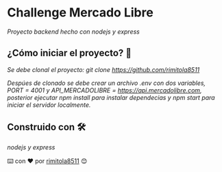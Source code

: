 # Challenge Mercado Libre

_Proyecto backend hecho con nodejs y express_

## ¿Cómo iniciar el proyecto? 🚀

_Se debe clonal el proyecto: git clone https://github.com/rimitola8511_

_Despúes de clonado se debe crear un archivo .env con dos variables, PORT = 4001 y API_MERCADOLIBRE = https://api.mercadolibre.com, posterior ejecutar npm install para instalar dependecias y npm start para iniciar el servidor localmente._

## Construido con 🛠️

_nodejs y express_

⌨️ con ❤️ por [rimitola8511](https://github.com/rimitola8511) 😊
